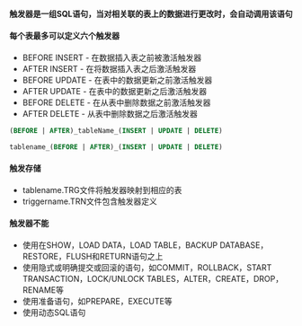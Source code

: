 #### 触发器是一组SQL语句，当对相关联的表上的数据进行更改时，会自动调用该语句
#### 每个表最多可以定义六个触发器
- BEFORE INSERT   - 在数据插入表之前被激活触发器
- AFTER INSERT    - 在将数据插入表之后激活触发器
- BEFORE UPDATE   - 在表中的数据更新之前激活触发器
- AFTER UPDATE    - 在表中的数据更新之后激活触发器
- BEFORE DELETE   - 在从表中删除数据之前激活触发器
- AFTER DELETE    - 从表中删除数据之后激活触发器

```sql
(BEFORE | AFTER)_tableName_(INSERT | UPDATE | DELETE)
```

```sql
tablename_(BEFORE | AFTER)_(INSERT | UPDATE | DELETE)
```

#### 触发存储
- tablename.TRG文件将触发器映射到相应的表
- triggername.TRN文件包含触发器定义

#### 触发器不能
- 使用在SHOW，LOAD DATA，LOAD TABLE，BACKUP DATABASE，RESTORE，FLUSH和RETURN语句之上
- 使用隐式或明确提交或回滚的语句，如COMMIT，ROLLBACK，START TRANSACTION，LOCK/UNLOCK TABLES，ALTER，CREATE，DROP，RENAME等
- 使用准备语句，如PREPARE，EXECUTE等
- 使用动态SQL语句
